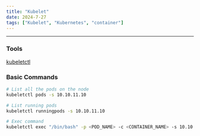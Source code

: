 ```yaml
---
title: "Kubelet"
date: 2024-7-27
tags: ["Kubelet", "Kubernetes", "container"]
---
```


---
### Tools

[kubeletctl](https://github.com/cyberark/kubeletctl)

### Basic Commands

```bash
# List all the pods on the node
kubeletctl pods -s 10.10.11.10
```

```bash
# List running pods
kubeletctl runningpods -s 10.10.11.10
```

```bash
# Exec command
kubeletctl exec "/bin/bash" -p <POD_NAME> -c <CONTAINER_NAME> -s 10.10.11.10
```


<br>